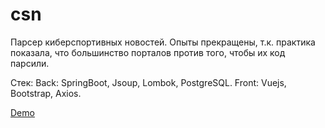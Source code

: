 # csn
Парсер киберспортивных новостей.
Опыты прекращены, т.к. практика показала, что большинство порталов против того, чтобы их код парсили.

Стек: Back: SpringBoot, Jsoup, Lombok, PostgreSQL. Front: Vuejs, Bootstrap, Axios.

[Demo](http://csn.brichenko.com)
